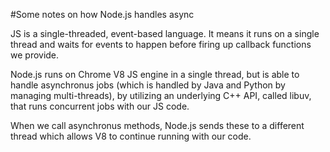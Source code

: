 #Some notes on how Node.js handles async

JS is a single-threaded, event-based language. It means it runs on a single thread and waits for events to happen before firing up callback functions we provide.

Node.js runs on Chrome V8 JS engine in a single thread, but is able to handle asynchronus jobs (which is handled by Java and Python by managing multi-threads), by utilizing an underlying C++ API, called libuv, that runs concurrent jobs with our JS code.

When we call asynchronus methods, Node.js sends these to a different thread which allows V8 to continue running with our code.

